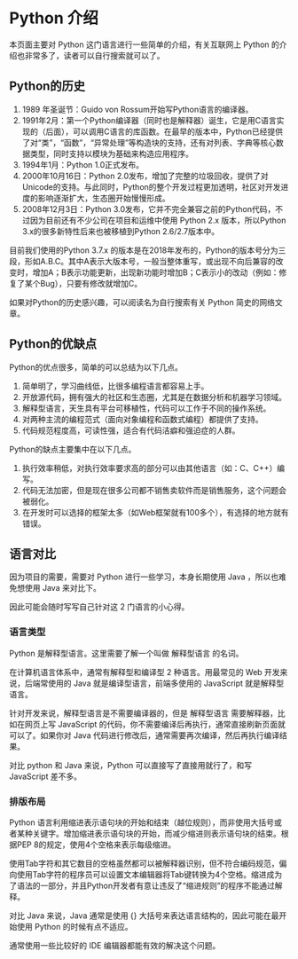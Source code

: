 # Python 介绍

本页面主要对 Python 这门语言进行一些简单的介绍，有关互联网上 Python 的介绍也非常多了，读者可以自行搜索就可以了。

## Python的历史
1. 1989 年圣诞节：Guido von Rossum开始写Python语言的编译器。
2. 1991年2月：第一个Python编译器（同时也是解释器）诞生，它是用C语言实现的（后面），可以调用C语言的库函数。在最早的版本中，Python已经提供了对“类”，“函数”，“异常处理”等构造块的支持，还有对列表、字典等核心数据类型，同时支持以模块为基础来构造应用程序。
3. 1994年1月：Python 1.0正式发布。
4. 2000年10月16日：Python 2.0发布，增加了完整的垃圾回收，提供了对 Unicode的支持。与此同时，Python的整个开发过程更加透明，社区对开发进度的影响逐渐扩大，生态圈开始慢慢形成。
5. 2008年12月3日：Python 3.0发布，它并不完全兼容之前的Python代码，不过因为目前还有不少公司在项目和运维中使用 Python 2.x 版本，所以Python 3.x的很多新特性后来也被移植到Python 2.6/2.7版本中。

目前我们使用的Python 3.7.x 的版本是在2018年发布的，Python的版本号分为三段，形如A.B.C。其中A表示大版本号，一般当整体重写，或出现不向后兼容的改变时，增加A；B表示功能更新，出现新功能时增加B；C表示小的改动（例如：修复了某个Bug），只要有修改就增加C。

如果对Python的历史感兴趣，可以阅读名为自行搜索有关 Python 简史的网络文章。

## Python的优缺点

Python的优点很多，简单的可以总结为以下几点。

1. 简单明了，学习曲线低，比很多编程语言都容易上手。
2. 开放源代码，拥有强大的社区和生态圈，尤其是在数据分析和机器学习领域。
3. 解释型语言，天生具有平台可移植性，代码可以工作于不同的操作系统。
4. 对两种主流的编程范式（面向对象编程和函数式编程）都提供了支持。
5. 代码规范程度高，可读性强，适合有代码洁癖和强迫症的人群。

Python的缺点主要集中在以下几点。

1. 执行效率稍低，对执行效率要求高的部分可以由其他语言（如：C、C++）编写。
2. 代码无法加密，但是现在很多公司都不销售卖软件而是销售服务，这个问题会被弱化。
3. 在开发时可以选择的框架太多（如Web框架就有100多个），有选择的地方就有错误。

## 语言对比
因为项目的需要，需要对 Python 进行一些学习，本身长期使用 Java ，所以也难免想使用 Java 来对比下。

因此可能会随时写写自己针对这 2 门语言的小心得。

### 语言类型
Python 是解释型语言。这里需要了解一个叫做 解释型语言 的名词。

在计算机语言体系中，通常有解释型和编译型 2 种语言。用最常见的 Web 开发来说，后端常使用的 Java 就是编译型语言，前端多使用的 JavaScript 就是解释型语言。

针对开发来说，解释型语言是不需要编译器的，但是 解释型语言 需要解释器，比如在网页上写 JavaScript 的代码，你不需要编译后再执行，通常直接刷新页面就可以了。如果你对 Java 代码进行修改后，通常需要再次编译，然后再执行编译结果。

对比 python 和 Java 来说，Python 可以直接写了直接用就行了，和写 JavaScript 差不多。

### 排版布局
Python 语言利用缩进表示语句块的开始和结束（越位规则），而非使用大括号或者某种关键字。增加缩进表示语句块的开始，而减少缩进则表示语句块的结束。根据PEP 8的规定，使用4个空格来表示每级缩进。

使用Tab字符和其它数目的空格虽然都可以被解释器识别，但不符合编码规范，偏向使用Tab字符的程序员可以设置文本编辑器将Tab键转换为4个空格。缩进成为了语法的一部分，并且Python开发者有意让违反了“缩进规则”的程序不能通过解释。

对比 Java 来说，Java 通常是使用 {} 大括号来表达语言结构的，因此可能在最开始使用 Python 的时候有点不适应。

通常使用一些比较好的 IDE 编辑器都能有效的解决这个问题。